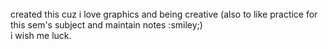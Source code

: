 <br>
created this cuz i love graphics and being creative
(also to like practice for this sem's subject and maintain notes :smiley;)
<br>
i wish me luck.